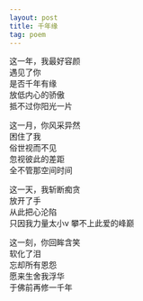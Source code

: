 ```yaml
---
layout: post
title: 千年缘
tag: poem
---
```


这一年，我最好容颜<br />
遇见了你<br />
是否千年有缘<br />
放低内心的骄傲<br />
抵不过你阳光一片

这一月，你风采异然<br />
困住了我<br />
俗世视而不见<br />
忽视彼此的差距<br />
全不管那空间时间

这一天，我斩断痴贪<br />
放开了手<br />
从此把心沦陷<br />
只因我力量太小v
攀不上此爱的峰巅

这一刻，你回眸含笑<br />
软化了泪<br />
忘却所有恩怨<br />
愿来生舍我浮华<br />
于佛前再修一千年